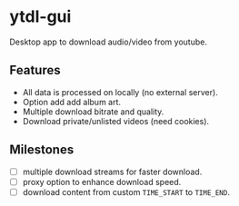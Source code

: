 # ytdl-gui

Desktop app to download audio/video from youtube.

## Features

- All data is processed on locally (no external server).
- Option add add album art.
- Multiple download bitrate and quality.
- Download private/unlisted videos (need cookies).

## Milestones

- [ ] multiple download streams for faster download.
- [ ] proxy option to enhance download speed.
- [ ] download content from custom `TIME_START` to `TIME_END`.
